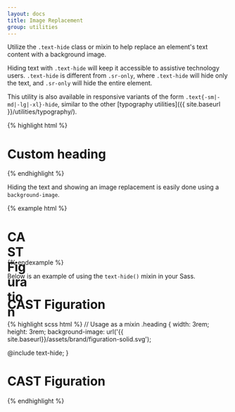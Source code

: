 ```yaml
---
layout: docs
title: Image Replacement
group: utilities
---
```


Utilize the `.text-hide` class or mixin to help replace an element's text content with a background image.

Hiding text with `.text-hide` will keep it accessible to assistive technology users.  `.text-hide` is different from `.sr-only`, where `.text-hide` will hide only the text, and `.sr-only` will hide the entire element.

This utility is also available in responsive variants of the form `.text{-sm|-md|-lg|-xl}-hide`, similar to the other [typography utilities]({{ site.baseurl }}/utilities/typography/).


{% highlight html %}
<h1 class="text-hide">Custom heading</h1>
{% endhighlight %}

Hiding the text and showing an image replacement is easily done using a `background-image`.

{% example html %}
<h1 class="text-hide" style="background-image: url('{{ site.baseurl}}/assets/brand/figuration-solid.svg'); width: 3rem; height: 3rem;">CAST Figuration</h1>
{% endexample %}

Below is an example of using the `text-hide()` mixin in your Sass.

<div class="cf-example">
    <h1 class="heading">CAST Figuration</h1>
</div>
{% highlight scss html %}
// Usage as a mixin
.heading {
  width: 3rem;
  height: 3rem;
  background-image: url('{{ site.baseurl}}/assets/brand/figuration-solid.svg');

  @include text-hide;
}

<h1 class="heading">CAST Figuration</h1>
{% endhighlight %}

